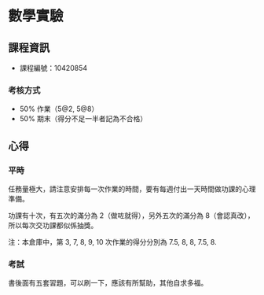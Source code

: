 # 數學實驗

## 課程資訊

* 課程編號：10420854

### 考核方式

* 50% 作業（5@2, 5@8）
* 50% 期末（得分不足一半者記為不合格）

## 心得

### 平時

任務量極大，請注意安排每一次作業的時間，要有每週付出一天時間做功課的心理準備。

功課有十次，有五次的滿分為 2（做咗就得），另外五次的滿分為 8（會認真改），所以每次交功課都似係抽獎。

注：本倉庫中，第 3, 7, 8, 9, 10 次作業的得分分別為 7.5, 8, 8, 7.5, 8.

### 考試

書後面有五套習題，可以刷一下，應該有所幫助，其他自求多福。
